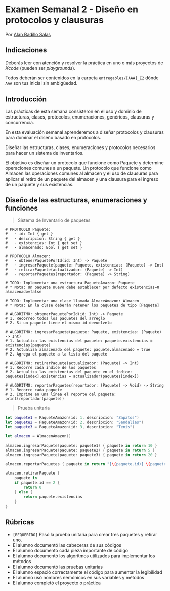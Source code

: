 # Examen Semanal 2 - Diseño en protocolos y clausuras

Por [Alan Badillo Salas](https://www.nomadacode.com)

## Indicaciones

Deberás leer con atención y resolver la práctica en uno o más proyectos de *Xcode* (pueden ser *playgrounds*).

Todos deberán ser contenidos en la carpeta `entregables/[AAA]_E2` dónde `AAA` son tus inicial sin ambigüedad.

## Introducción

Las prácticas de esta semana consisteron en el uso y dominio de estructuras, clases, protocolos, enumeraciones, genéricos, clausuras y concurrencia.

En esta evaluación semanal aprenderemos a diseñar protocolos y clausuras para dominar el diseño basado en protocolos.

Diseñar las estructuras, clases, enumeraciones y protocolos necesarios para hacer un sistema de inventarios.

El objetivo es diseñar un protocolo que funcione como Paquete y determine operaciones comunes a un paquete. Un protocolo que funcione como Almacen las operaciones comunes al almacen y el uso de clausuras para aplicar el retiro de un paquete del almacen y una clausura para el ingreso de un paquete y sus existencias.

## Diseño de las estructuras, enumeraciones y funciones

> Sistema de Inventario de paquetes

```
# PROTOCOLO Paquete:
#   · id: Int { get }
#   · descripcion: String { get }
#   · existencias: Int { get set }
#   · almacenado: Bool { get set }

# PROTOCOLO Almacen:
#   · obtenerPaquetePorId(id: Int) -> Paquete
#   · ingresarPaquete(paquete: Paquete, existencias: (Paquete) -> Int)
#   · retirarPaquete(actualizador: (Paquete) -> Int)
#   · reportarPaquetes(reportador: (Paquete) -> String) 

# TODO: Implementar una estructura PaqueteAmazon: Paquete
# * Nota: Un paquete nuevo debe establecer por defecto existencias=0 almacenado=false

# TODO: Implementar una clase llamada AlmaceAmazon: Almacen
# * Nota: En la clase deberán retener los paquetes de tipo [Paquete]

# ALGORITMO: obtenerPaquetePorId(id: Int) -> Paquete
# 1. Recorreo todos los paquetes del arreglo
# 2. Si un paquete tiene el mismo id devuelvelo

# ALGORITMO: ingresarPaquete(paquete: Paquete, existencias: (Paquete) -> Int)
# 1. Actualiza las existencias del paquete: paquete.existencias = existencias(paquete)
# 2. Actualiza almacenado del paquete: paquete.almacenado = true
# 2. Agrega el paquete a la lista del paquete

# ALGORITMO: retirarPaquete(actualizador: (Paquete) -> Int)
# 1. Recorre cada índice de los paquetes
# 2. Actualiza las existencias del paquete en el índice: paquetes[index].existencias = actualizador(paquetes[index])

# ALGORITMO: reportarPaquetes(reportador: (Paquete) -> Void) -> String
# 1. Recorre cada paquete
# 2. Imprime en una línea el reporte del paquete: print(reportador(paquete))
```

> Prueba unitaria

```swift
let paquete1 = PaqueteAmazon(id: 1, descripcion: "Zapatos")
let paquete2 = PaqueteAmazon(id: 2, descripcion: "Sandalias")
let paquete3 = PaqueteAmazon(id: 3, descripcion: "Tenis")

let almacen = AlmacenAmazon()

almacen.ingresarPaquete(paquete: paquete1) { paquete in return 10 }
almacen.ingresarPaquete(paquete: paquete2) { paquete in return 5 }
almacen.ingresarPaquete(paquete: paquete3) { paquete in return 20 }

almacen.reportarPaquetes { paquete in return "[\(paquete.id)] \(paquete.nombre) (\(paquete.existencias)) [\(paquete.almacenado ? "ALMACENADO" : "SIN ALMACENAR")]" }

almacen.retirarPaquete {
    paquete in
    if paquete.id == 2 {
        return 0
    } else {
        return paquete.existencias
    }
}

```

## Rúbricas

* `[REQUERIDO]` Pasó la prueba unitaria para crear tres paquetes y retirar uno.
* El alumno documentó las cabeceras de sus códigos
* El alumno documentó cada pieza importante de código
* El alumno documentó los algoritmos utilizados para implementar los métodos
* El alumno documentó las pruebas unitarias
* El alumno espació correctamente el código para aumentar la legibilidad
* El alumno usó nombres nemónicos en sus variables y métodos
* El alumno completó el proyecto o práctica